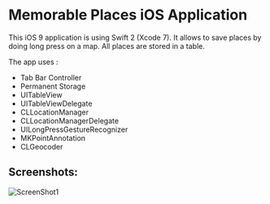 # Memorable Places iOS Application  
  
This iOS 9 application is using Swift 2 (Xcode 7). It allows to save places by doing long press on a map. All places are stored in a table.  

The app uses :
- Tab Bar Controller
- Permanent Storage
- UITableView
- UITableViewDelegate
- CLLocationManager
- CLLocationManagerDelegate
- UILongPressGestureRecognizer
- MKPointAnnotation
- CLGeocoder
  
## Screenshots:
  
![ScreenShot1](https://raw.github.com/RedFish/Memorable-Places/master/Screenshots/Screenshot_1.png)